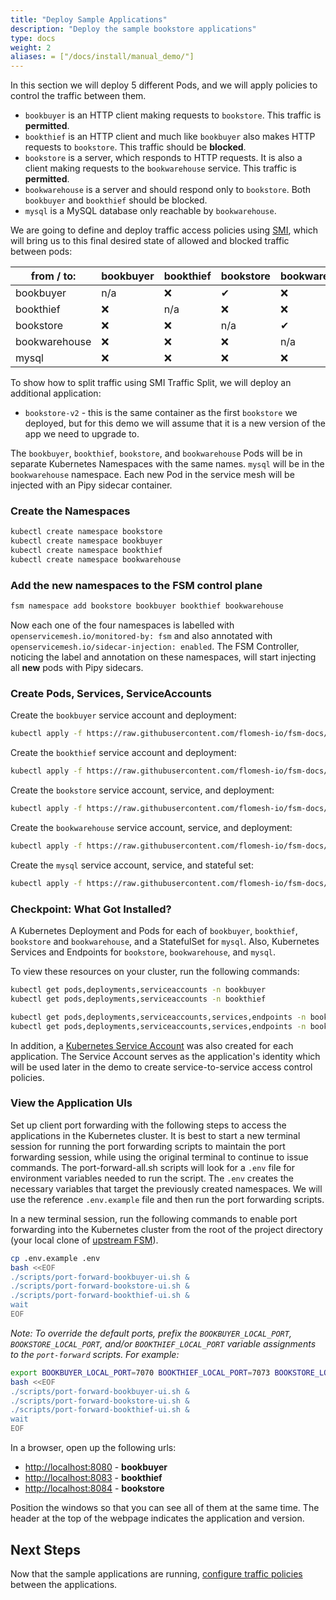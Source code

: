 ```yaml
---
title: "Deploy Sample Applications"
description: "Deploy the sample bookstore applications"
type: docs
weight: 2
aliases: = ["/docs/install/manual_demo/"]
---
```


In this section we will deploy 5 different Pods, and we will apply policies to control the traffic between them.

- `bookbuyer` is an HTTP client making requests to `bookstore`. This traffic is **permitted**.
- `bookthief` is an HTTP client and much like `bookbuyer` also makes HTTP requests to `bookstore`. This traffic should be **blocked**.
- `bookstore` is a server, which responds to HTTP requests. It is also a client making requests to the `bookwarehouse` service. This traffic is **permitted**.
- `bookwarehouse` is a server and should respond only to `bookstore`. Both `bookbuyer` and `bookthief` should be blocked.
- `mysql` is a MySQL database only reachable by `bookwarehouse`.


We are going to define and deploy traffic access policies using [SMI](https://smi-spec.io/), which will bring us to this final desired
state of allowed and blocked traffic between pods:

| from  /   to: | bookbuyer | bookthief | bookstore | bookwarehouse | mysql |
| ------------- | --------- | --------- | --------- | ------------- | ----- |
| bookbuyer     | n/a       | ❌         | ✔         | ❌             | ❌     |
| bookthief     | ❌         | n/a       | ❌         | ❌             | ❌     |
| bookstore     | ❌         | ❌         | n/a       | ✔             | ❌     |
| bookwarehouse | ❌         | ❌         | ❌         | n/a           | ✔     |
| mysql         | ❌         | ❌         | ❌         | ❌             | n/a   |


To show how to split traffic using SMI Traffic Split, we will deploy an additional application:

- `bookstore-v2` - this is the same container as the first `bookstore` we deployed, but for this demo we will assume that it is a new version of the app we need to upgrade to.

The `bookbuyer`, `bookthief`, `bookstore`, and `bookwarehouse` Pods will be in separate Kubernetes Namespaces with
the same names. `mysql` will be in the `bookwarehouse` namespace. Each new Pod in the service mesh will be injected with an Pipy sidecar container.

### Create the Namespaces

```bash
kubectl create namespace bookstore
kubectl create namespace bookbuyer
kubectl create namespace bookthief
kubectl create namespace bookwarehouse
```

### Add the new namespaces to the FSM control plane

```bash
fsm namespace add bookstore bookbuyer bookthief bookwarehouse
```

Now each one of the four namespaces is labelled with `openservicemesh.io/monitored-by: fsm` and also
annotated with `openservicemesh.io/sidecar-injection: enabled`. The FSM Controller, noticing the label and annotation
on these namespaces, will start injecting all **new** pods with Pipy sidecars.

### Create Pods, Services, ServiceAccounts

Create the `bookbuyer` service account and deployment:

```bash
kubectl apply -f https://raw.githubusercontent.com/flomesh-io/fsm-docs/{{< param fsm_branch >}}/manifests/apps/bookbuyer.yaml
```

Create the `bookthief` service account and deployment:

```bash
kubectl apply -f https://raw.githubusercontent.com/flomesh-io/fsm-docs/{{< param fsm_branch >}}/manifests/apps/bookthief.yaml
```

Create the `bookstore` service account, service, and deployment:

```bash
kubectl apply -f https://raw.githubusercontent.com/flomesh-io/fsm-docs/{{< param fsm_branch >}}/manifests/apps/bookstore.yaml
```

Create the `bookwarehouse` service account, service, and deployment:

```bash
kubectl apply -f https://raw.githubusercontent.com/flomesh-io/fsm-docs/{{< param fsm_branch >}}/manifests/apps/bookwarehouse.yaml
```

Create the `mysql` service account, service, and stateful set:

```bash
kubectl apply -f https://raw.githubusercontent.com/flomesh-io/fsm-docs/{{< param fsm_branch >}}/manifests/apps/mysql.yaml
```

### Checkpoint: What Got Installed?

A Kubernetes Deployment and Pods for each of `bookbuyer`, `bookthief`, `bookstore` and `bookwarehouse`, and a StatefulSet for `mysql`. Also, Kubernetes Services and Endpoints for `bookstore`, `bookwarehouse`, and `mysql`.

To view these resources on your cluster, run the following commands:

```bash
kubectl get pods,deployments,serviceaccounts -n bookbuyer
kubectl get pods,deployments,serviceaccounts -n bookthief

kubectl get pods,deployments,serviceaccounts,services,endpoints -n bookstore
kubectl get pods,deployments,serviceaccounts,services,endpoints -n bookwarehouse
```

In addition, a [Kubernetes Service Account](https://kubernetes.io/docs/tasks/configure-pod-container/configure-service-account/) was also created for each application. The Service Account serves as the application's identity which will be used later in the demo to create service-to-service access control policies.

### View the Application UIs

Set up client port forwarding with the following steps to access the applications in the Kubernetes cluster. It is best to start a new terminal session for running the port forwarding scripts to maintain the port forwarding session, while using the original terminal to continue to issue commands. The port-forward-all.sh scripts will look for a `.env` file for environment variables needed to run the script. The `.env` creates the necessary variables that target the previously created namespaces. We will use the reference `.env.example` file and then run the port forwarding scripts.

In a new terminal session, run the following commands to enable port forwarding into the Kubernetes cluster from the root of the project directory (your local clone of [upstream FSM](https://github.com/flomesh-io/FSM)).

```bash
cp .env.example .env
bash <<EOF
./scripts/port-forward-bookbuyer-ui.sh &
./scripts/port-forward-bookstore-ui.sh &
./scripts/port-forward-bookthief-ui.sh &
wait
EOF
```

_Note: To override the default ports, prefix the `BOOKBUYER_LOCAL_PORT`, `BOOKSTORE_LOCAL_PORT`, and/or `BOOKTHIEF_LOCAL_PORT` variable assignments to the `port-forward` scripts. For example:_

```bash
export BOOKBUYER_LOCAL_PORT=7070 BOOKTHIEF_LOCAL_PORT=7073 BOOKSTORE_LOCAL_PORT=7074
bash <<EOF
./scripts/port-forward-bookbuyer-ui.sh &
./scripts/port-forward-bookstore-ui.sh &
./scripts/port-forward-bookthief-ui.sh &
wait
EOF
```

In a browser, open up the following urls:

- [http://localhost:8080](http://localhost:8080) - **bookbuyer**
- [http://localhost:8083](http://localhost:8083) - **bookthief**
- [http://localhost:8084](http://localhost:8084) - **bookstore**

Position the windows so that you can see all of them at the same time. The header at the top of the webpage indicates the application and version.

## Next Steps

Now that the sample applications are running, [configure traffic policies](/docs/getting_started/traffic_policies/) between the applications.
